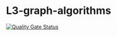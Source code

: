 # L3-graph-algorithms

[![Quality Gate Status](https://sonarcloud.io/api/project_badges/measure?project=n5sstudio_L3-graph-algorithms&metric=alert_status)](https://sonarcloud.io/summary/new_code?id=n5sstudio_L3-graph-algorithms)